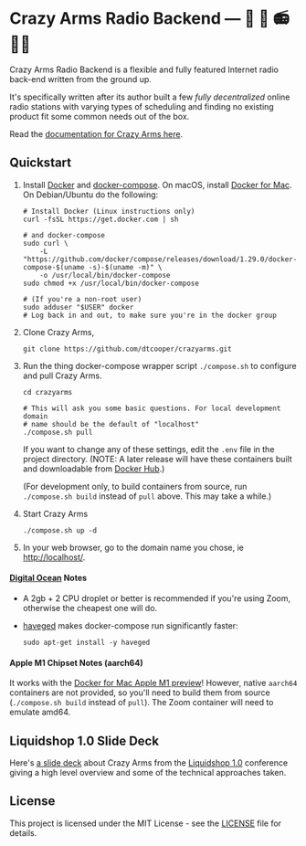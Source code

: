 # Crazy Arms Radio Backend &mdash; :zany_face: :mechanical_arm: :radio: :woman_technologist:

Crazy Arms Radio Backend is a flexible and fully featured Internet radio back-end
written from the ground up.

It's specifically written after its author built a few _fully decentralized_
online radio stations with varying types of scheduling and finding no existing
product fit some common needs out of the box.

Read the [documentation for Crazy Arms here](https://dtcooper.github.io/crazyarms).


## Quickstart

1. Install [Docker](https://www.docker.com/) and
    [docker-compose](https://docs.docker.com/compose/). On macOS, install
    [Docker for Mac](https://docs.docker.com/docker-for-mac/install/).
    On Debian/Ubuntu do the following:

    ```
    # Install Docker (Linux instructions only)
    curl -fsSL https://get.docker.com | sh

    # and docker-compose
    sudo curl \
        -L "https://github.com/docker/compose/releases/download/1.29.0/docker-compose-$(uname -s)-$(uname -m)" \
        -o /usr/local/bin/docker-compose
    sudo chmod +x /usr/local/bin/docker-compose

    # (If you're a non-root user)
    sudo adduser "$USER" docker
    # Log back in and out, to make sure you're in the docker group
    ```

2. Clone Crazy Arms,

    ```
    git clone https://github.com/dtcooper/crazyarms.git
    ```

3. Run the thing docker-compose wrapper script `./compose.sh` to configure and
    pull Crazy Arms.

    ```
    cd crazyarms

    # This will ask you some basic questions. For local development domain
    # name should be the default of "localhost"
    ./compose.sh pull
    ```

    If you want to change any of these settings, edit the `.env` file in the
    project directory. (NOTE: A later release will have these containers built
    and downloadable from [Docker Hub](https://hub.docker.com/).)

    (For development only, to build containers from source, run `./compose.sh build`
    instead of `pull` above. This may take a while.)

4. Start Crazy Arms

    ```
    ./compose.sh up -d
    ```

5. In your web browser, go to the domain name you chose, ie <http://localhost/>.

#### [Digital Ocean](https://www.digitalocean.com/) Notes

* A 2gb + 2 CPU droplet or better is recommended if you're using Zoom, otherwise
  the cheapest one will do.
* [haveged](http://www.issihosts.com/haveged/) makes docker-compose run
    significantly faster:

    ```
    sudo apt-get install -y haveged
    ```

#### Apple M1 Chipset Notes (aarch64)

It works with the [Docker for Mac Apple M1
preview](https://docs.docker.com/docker-for-mac/apple-m1/)!
However, native `aarch64` containers are not provided, so you'll need to build
them from source (`./compose.sh build` instead of `pull`). The Zoom container
will need to emulate amd64.

## Liquidshop 1.0 Slide Deck

Here's [a slide deck](https://docs.google.com/presentation/d/18K1RagpDW79u086r2EV_ysAzFR9gkGJiZTk1cOZCUTg/edit?usp=sharing)
about Crazy Arms from the [Liquidshop 1.0](https://liquidsoap.info/liquidshop) conference
giving a high level overview and some of the technical approaches taken.


## License

This project is licensed under the MIT License - see the [LICENSE](LICENSE) file
for details.
